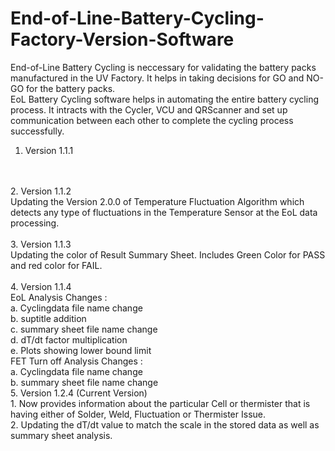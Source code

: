 # End-of-Line-Battery-Cycling-Factory-Version-Software

End-of-Line Battery Cycling is neccessary for validating the battery packs manufactured in the UV Factory. It helps in taking decisions for GO and NO-GO for the battery packs.
<br>
EoL Battery Cycling software helps in automating the entire battery cycling process. It intracts with the Cycler, VCU and QRScanner and set up communication between each other to complete the cycling process successfully.
<br>
1. Version 1.1.1
<br>
<br>
2. Version 1.1.2
<br>
Updating the Version 2.0.0 of Temperature Fluctuation Algorithm which detects any type of fluctuations in the Temperature Sensor at the EoL data processing.
<br>
<br>
3. Version 1.1.3
<br>
Updating the color of Result Summary Sheet. Includes Green Color for PASS and red color for FAIL.
<br>
<br>
4. Version 1.1.4
<br>
EoL Analysis Changes :
<br>
a. Cyclingdata file name change
<br>
b. suptitle addition
<br>
c. summary sheet file name change
<br>
d. dT/dt factor multiplication
<br>
e. Plots showing lower bound limit
<br>
FET Turn off Analysis Changes : 
<br>
a. Cyclingdata file name change
<br>
b. summary sheet file name change
<br>
5. Version 1.2.4 (Current Version)
<br>
1. Now provides information about the particular Cell or thermister that is having either of Solder, Weld, Fluctuation or Thermister Issue.
<br>
2. Updating the dT/dt value to match the scale in the stored data as well as summary sheet analysis.

